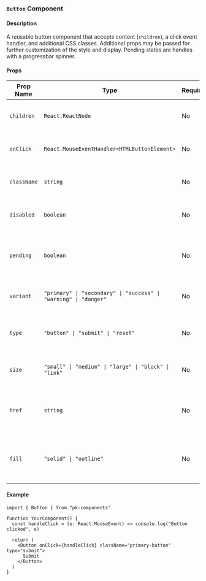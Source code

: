 ### `Button` Component

#### Description

A reusable button component that accepts content (`children`), a click event handler, and additional CSS classes. Additional props may be passed for further customization of the style and display. Pending states are handles with a progressbar spinner.

#### Props

| Prop Name   | Type                                                             | Required | Default     | Description                                                    |
| ----------- | ---------------------------------------------------------------- | -------- | ----------- | -------------------------------------------------------------- |
| `children`  | `React.ReactNode`                                                | No       | `undefined` | Content to display inside the button.                          |
| `onClick`   | `React.MouseEventHandler<HTMLButtonElement>`                     | No       | `undefined` | Function to handle the button's click event.                   |
| `className` | `string`                                                         | No       | `undefined` | Additional CSS class for styling the button.                   |
| `disabled`  | `boolean`                                                        | No       | `false`     | Disables the button from user interaction.                     |
| `pending`   | `boolean`                                                        | No       | `false`     | Disables the button and presents a loading spinner.            |
| `variant`   | `"primary" \| "secondary" \| "success" \| "warning" \| "danger"` | No       | `"primary"` | Determines the style of button to display.                     |
| `type`      | `"button" \| "submit" \| "reset"`                                | No       | `"button"`  | Assigns the semantic HTML button type.                         |
| `size`      | `"small" \| "medium" \| "large" \| "block" \| "link"`            | No       | `"large"`   | Determines the size of the button to display.                  |
| `href`      | `string`                                                         | No       | `undefined` | When present, converts the button to an anchor tag.            |
| `fill`      | `"solid" \| "outline"`                                           | No       | `"solid"`   | Changes the button's background color from filled to outlined. |

#### Example

```tsx
import { Button } from "pk-components"

function YourComponent() {
  const handleClick = (e: React.MouseEvent) => console.log("Button clicked", e)

  return (
    <Button onClick={handleClick} className="primary-button" type="submit">
      Submit
    </Button>
  )
}
```
